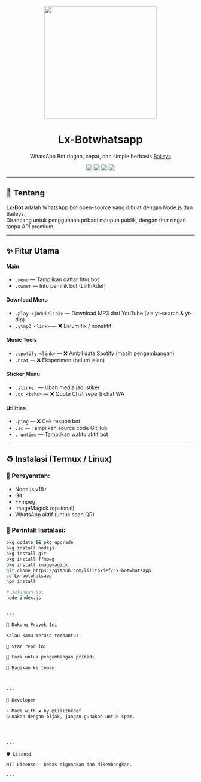 <p align="center">
  <img src="https://github.com/lilithxdef.png" width="300"/>
</p>

<h1 align="center">Lx-Botwhatsapp</h1>
<p align="center">
  WhatsApp Bot ringan, cepat, dan simple berbasis <a href="https://github.com/whiskeysockets/baileys">Baileys</a>
</p>

<p align="center">
  <img src="https://img.shields.io/badge/status-online-green?style=flat-square" />
  <img src="https://img.shields.io/github/repo-size/lilithxdef/Lx-bot?style=flat-square" />
  <img src="https://img.shields.io/github/languages/top/lilithxdef/Lx-bot?style=flat-square" />
  <img src="https://img.shields.io/github/license/lilithxdef/Lx-bot?style=flat-square" />
</p>

---

## 🚀 Tentang

**Lx-Bot** adalah WhatsApp bot open-source yang dibuat dengan Node.js dan Baileys.  
Dirancang untuk penggunaan pribadi maupun publik, dengan fitur ringan tanpa API premium.

---

## ✨ Fitur Utama

#### Main
- `.menu` — Tampilkan daftar fitur bot
- `.owner` — Info pemilik bot (LilithXdef)

#### Download Menu
- `.play <judul/link>` — Download MP3 dari YouTube (via yt-search & yt-dlp)
- `.ytmp3 <link>` — ❌ Belum fix / nonaktif

#### Music Tools
- `.spotify <link>` — ❌ Ambil data Spotify (masih pengembangan)
- `.brat` — ❌ Eksperimen (belum jalan)

#### Sticker Menu
- `.sticker` — Ubah media jadi stiker
- `.qc <teks>` — ❌ Quote Chat seperti chat WA

#### Utilities
- `.ping` — ❌ Cek respon bot
- `.sc` — Tampilkan source code GitHub
- `.runtime` — Tampilkan waktu aktif bot

---

## ⚙️ Instalasi (Termux / Linux)

### 🔧 Persyaratan:
- Node.js v18+
- Git
- FFmpeg
- ImageMagick (opsional)
- WhatsApp aktif (untuk scan QR)

### 🧪 Perintah Instalasi:
```bash
pkg update && pkg upgrade
pkg install nodejs
pkg install git
pkg install ffmpeg
pkg install imagemagick
git clone https://github.com/lilithxdef/Lx-botwhatsapp
cd Lx-botwhatsapp
npm install

# Jalankan bot
node index.js


---

🌟 Dukung Proyek Ini

Kalau kamu merasa terbantu:

🌟 Star repo ini

🔁 Fork untuk pengembangan pribadi

💬 Bagikan ke teman



---

👤 Developer

> Made with ❤️ by @LilithXdef
Gunakan dengan bijak, jangan gunakan untuk spam.




---

🛡️ Lisensi

MIT License — bebas digunakan dan dikembangkan.

---
